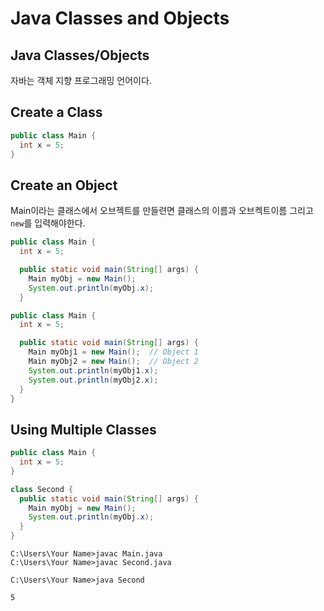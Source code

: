 # Java Classes and Objects

## Java Classes/Objects

자바는 객체 지향 프로그래밍 언어이다. 

##  Create a Class

```java
public class Main {
  int x = 5;
}
```

## Create an Object

Main이라는 클래스에서 오브젝트를 만들련면 클래스의 이름과 오브켁트이름 그리고 `new`를 입력해야한다.

```java
public class Main {
  int x = 5;

  public static void main(String[] args) {
    Main myObj = new Main();
    System.out.println(myObj.x);
  }
```

```java
public class Main {
  int x = 5;

  public static void main(String[] args) {
    Main myObj1 = new Main();  // Object 1
    Main myObj2 = new Main();  // Object 2
    System.out.println(myObj1.x);
    System.out.println(myObj2.x);
  }
}
```

## Using Multiple Classes

```java
public class Main {
  int x = 5;
}
```

```java
class Second {
  public static void main(String[] args) {
    Main myObj = new Main();
    System.out.println(myObj.x);
  }
}
```

```
C:\Users\Your Name>javac Main.java
C:\Users\Your Name>javac Second.java
```

```
C:\Users\Your Name>java Second
```

```
5
```

